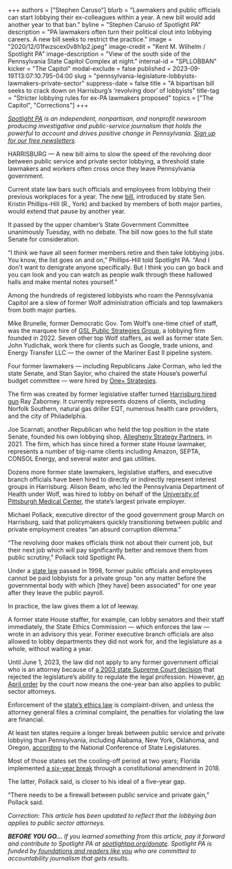 +++
authors = ["Stephen Caruso"]
blurb = "Lawmakers and public officials can start lobbying their ex-colleagues within a year. A new bill would add another year to that ban."
byline = "Stephen Caruso of Spotlight PA"
description = "PA lawmakers often turn their political clout into lobbying careers. A new bill seeks to restrict the practice."
image = "2020/12/01fwzscex0v8h1p2.jpeg"
image-credit = "Kent M. Wilhelm / Spotlight PA"
image-description = "View of the south side of the Pennsylvania State Capitol Complex at night."
internal-id = "SPLLOBBAN"
kicker = "The Capitol"
modal-exclude = false
published = 2023-09-19T13:07:10.795-04:00
slug = "pennsylvania-legislature-lobbyists-lawmakers-private-sector"
suppress-date = false
title = "A bipartisan bill seeks to crack down on Harrisburg’s ‘revolving door’ of lobbyists"
title-tag = "Stricter lobbying rules for ex-PA lawmakers proposed"
topics = ["The Capitol", "Corrections"]
+++

<a href="https://www.spotlightpa.org/"><em>Spotlight PA</em></a><em> is an independent, nonpartisan, and nonprofit newsroom producing investigative and public-service journalism that holds the powerful to account and drives positive change in Pennsylvania. </em><a href="https://www.spotlightpa.org/newsletters"><em>Sign up for our free newsletters</em></a><em>.</em>

HARRISBURG — A new bill aims to slow the speed of the revolving door between public service and private sector lobbying, a threshold state lawmakers and workers often cross once they leave Pennsylvania government.

Current state law bars such officials and employees from lobbying their previous workplaces for a year. The new <a href="https://web.archive.org/20230921071613/https://www.legis.state.pa.us/cfdocs/billinfo/billinfo.cfm?syear=2023&amp;sInd=0&amp;body=S&amp;type=B&amp;bn=723">bill</a>, introduced by state Sen. Kristin Phillips-Hill (R., York) and backed by members of both major parties, would extend that pause by another year.

It passed by the upper chamber’s State Government Committee unanimously Tuesday, with no debate. The bill now goes to the full state Senate for consideration.

<script src="https://www.spotlightpa.org/embed.js" async></script><div data-spl-embed-version="1" data-spl-src="https://www.spotlightpa.org/embeds/newsletter/"></div>

“I think we have all seen former members retire and then take lobbying jobs. You know, the list goes on and on,” Phillips-Hill told Spotlight PA. “And I don&#39;t want to denigrate anyone specifically. But I think you can go back and you can look and you can watch as people walk through these hallowed halls and make mental notes yourself.”

Among the hundreds of registered lobbyists who roam the Pennsylvania Capitol are a slew of former Wolf administration officials and top lawmakers from both major parties.<strong></strong>

Mike Brunelle, former Democratic Gov. Tom Wolf’s one-time chief of staff, was the marquee hire of <a href="https://web.archive.org/20220906154430/https://www.gslpublicstrategies.com/">GSL Public Strategies Group</a>, a lobbying firm founded in 2022. Seven other top Wolf staffers, as well as former state Sen. John Yudichak, work there for clients such as Google, trade unions, and Energy Transfer LLC — the owner of the Mariner East II pipeline system.

Four former lawmakers — including Republicans Jake Corman, who led the state Senate, and Stan Saylor, who chaired the state House’s powerful budget committee — were hired by <a href="https://web.archive.org/20201111212456/https://www.inquirer.com/philly/news/politics/state/elect-them-then-lobby-them-two-firms-blur-the-worlds-of-policy-and-politics-in-harrisburg-20170911.html">One\+ Strategies</a>.

The firm was created by former legislative staffer turned <a href="https://web.archive.org/20201111212456/https://www.inquirer.com/philly/news/politics/state/elect-them-then-lobby-them-two-firms-blur-the-worlds-of-policy-and-politics-in-harrisburg-20170911.html">Harrisburg hired gun</a> Ray Zaborney. It currently represents dozens of clients, including Norfolk Southern, natural gas driller EQT, numerous health care providers, and the city of Philadelphia.

Joe Scarnati, another Republican who held the top position in the state Senate, founded his own lobbying shop, <a href="https://web.archive.org/20211125215042/https://www.alleghenystrategy.com/">Allegheny Strategy Partners</a>, in 2021. The firm, which has since hired a former state House lawmaker, represents a number of big-name clients including Amazon, SEPTA, CONSOL Energy, and several water and gas utilities.

Dozens more former state lawmakers, legislative staffers, and executive branch officials have been hired to directly or indirectly represent interest groups in Harrisburg. Alison Beam, who led the Pennsylvania Department of Health under Wolf, was hired to lobby on behalf of the <a href="https://web.archive.org/20220221213606/https://www.penncapital-star.com/government-politics/former-health-secretary-beam-takes-lobbying-job-with-upmc-raising-concern-and-hope/">University of Pittsburgh Medical Center</a>, the state’s largest private employer.

Michael Pollack, executive director of the good government group March on Harrisburg, said that policymakers quickly transitioning between public and private employment creates “an absurd corruption dilemma.”

“The revolving door makes officials think not about their current job, but their next job which will pay significantly better and remove them from public scrutiny,” Pollack told Spotlight PA.

Under a <a href="https://web.archive.org/20230921071627/https://www.legis.state.pa.us/cfdocs/billinfo/billinfo.cfm?syear=1997&amp;sind=0&amp;body=S&amp;type=B&amp;bn=0254">state law</a> passed in 1998, former public officials and employees cannot be paid lobbyists for a private group “on any matter before the governmental body with which \[they have\] been associated” for one year after they leave the public payroll.

In practice, the law gives them a lot of leeway.

A former state House staffer, for example, can lobby senators and their staff immediately, the State Ethics Commission — which enforces the law — wrote in an advisory this year. Former executive branch officials are also allowed to lobby departments they did not work for, and the legislature as a whole, without waiting a year.

<script src="https://www.spotlightpa.org/embed.js" async></script><div data-spl-embed-version="1" data-spl-src="https://www.spotlightpa.org/embeds/donate/"></div>

Until June 1, 2023, the law did not apply to any former government official who is an attorney because of <a href="https://web.archive.org/20230921061748/https://casetext.com/case/shaulis-v-pennsylvania-state-ethics-com">a 2003 state Supreme Court decision</a> that rejected the legislature’s ability to regulate the legal profession. However, <a href="https://web.archive.org/20230504113359/https://www.pacodeandbulletin.gov/Display/pabull?file=/secure/pabulletin/data/vol53/53-16/530.html">an April order</a> by the court now means the one-year ban also applies to public sector attorneys.

Enforcement of the <a href="https://web.archive.org/20160112205712/https://www.ethics.pa.gov/Ethics-Act/Ethics-Act/Pages/Section-1109.aspx">state’s ethics law</a> is complaint-driven, and unless the attorney general files a criminal complaint, the penalties for violating the law are financial.

At least ten states require a longer break between public service and private lobbying than Pennsylvania, including Alabama, New York, Oklahoma, and Oregon, <a href="https://web.archive.org/20230207222323/https://www.ncsl.org/ethics/revolving-door-prohibitions">according</a> to the National Conference of State Legislatures.

Most of those states set the cooling-off period at two years; Florida implemented <a href="https://ballotpedia.org/Florida_Amendment_12,_Lobbying_Restrictions_Amendment_(2018)">a six-year break</a> through a constitutional amendment in 2018.

The latter, Pollack said, is closer to his ideal of a five-year gap.

“There needs to be a firewall between public service and private gain,” Pollack said.

<em>Correction: This article has been updated to reflect that the lobbying ban applies to public sector attorneys.</em>

<strong><em>BEFORE YOU GO…</em></strong><em> If you learned something from this article, pay it forward and contribute to Spotlight PA at </em><a href="https://www.spotlightpa.org/donate"><em>spotlightpa.org/donate</em></a><em>. Spotlight PA is funded by</em><a href="https://www.spotlightpa.org/support"><em> foundations and readers like you</em></a><em> who are committed to accountability journalism that gets results.</em>
